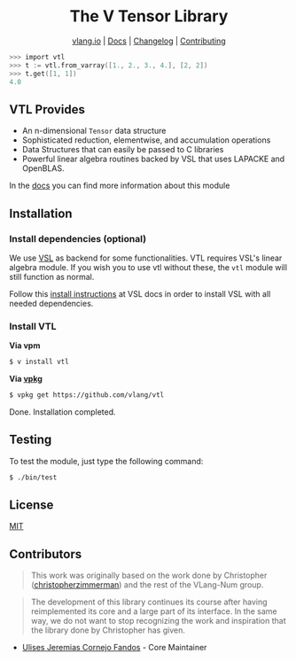 <div align="center">
<h1>The V Tensor Library</h1>

[vlang.io](https://vlang.io) |
[Docs](https://vlang.github.io/vtl) |
[Changelog](#) |
[Contributing](https://github.com/vlang/vtl/blob/main/CONTRIBUTING.md)

</div>

```v nofmt
>>> import vtl
>>> t := vtl.from_varray([1., 2., 3., 4.], [2, 2])
>>> t.get([1, 1])
4.0
```

## VTL Provides

- An n-dimensional `Tensor` data structure
- Sophisticated reduction, elementwise, and accumulation operations
- Data Structures that can easily be passed to C libraries
- Powerful linear algebra routines backed by VSL that uses LAPACKE and OpenBLAS.

In the [docs](https://vlang.github.io/vtl) you can find more information about this module 

## Installation

### Install dependencies (optional)

We use [VSL](https://github.com/vlang/vsl) as backend for some functionalities. VTL requires VSL's linear algebra module.
If you wish you to use vtl without these, the `vtl` module will still function as normal.

Follow this [install instructions](https://github.com/vlang/vsl#install-vsl-locally) at VSL docs in order to install VSL with all needed dependencies.

### Install VTL

**Via vpm**

```sh
$ v install vtl
```

**Via [vpkg](https://github.com/v-pkg/vpkg)**

```sh
$ vpkg get https://github.com/vlang/vtl
```

Done. Installation completed.

## Testing

To test the module, just type the following command:

```sh
$ ./bin/test
```

## License

[MIT](LICENSE)

## Contributors

> This work was originally based on the work done by Christopher ([christopherzimmerman](https://github.com/christopherzimmerman)) and the rest of the VLang-Num group. 

> The development of this library continues its course after having reimplemented its core
> and a large part of its interface. In the same way, we do not want to stop recognizing
> the work and inspiration that the library done by Christopher has given.

- [Ulises Jeremias Cornejo Fandos](https://github.com/ulises-jeremias) - Core Maintainer

[awesomevbadge]: https://awesome.re/mentioned-badge.svg
[workflowbadge]: https://github.com/vlang/vtl/workflows/Build%20and%20Test%20with%20deps/badge.svg
[validatedocsbadge]: https://github.com/vlang/vtl/workflows/Validate%20Docs/badge.svg
[licensebadge]: https://img.shields.io/badge/License-MIT-blue.svg
[awesomevurl]: https://github.com/vlang/awesome-v/blob/master/README.md#scientific-computing
[workflowurl]: https://github.com/vlang/vtl/commits/main
[validatedocsurl]: https://github.com/vlang/vtl/commits/main
[licenseurl]: https://github.com/vlang/vtl/blob/main/LICENSE
